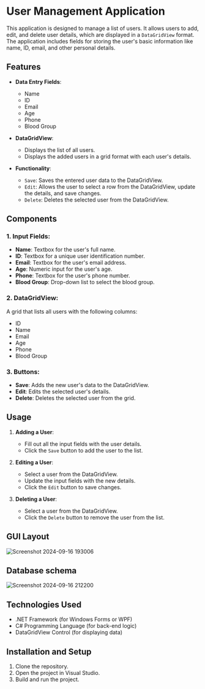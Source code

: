# User Management Application

This application is designed to manage a list of users. It allows users to add, edit, and delete user details, which are displayed in a `DataGridView` format. The application includes fields for storing the user's basic information like name, ID, email, and other personal details.

## Features

- **Data Entry Fields**:
  - Name
  - ID
  - Email
  - Age
  - Phone
  - Blood Group
  
- **DataGridView**:
  - Displays the list of all users.
  - Displays the added users in a grid format with each user's details.
  
- **Functionality**:
  - `Save`: Saves the entered user data to the DataGridView.
  - `Edit`: Allows the user to select a row from the DataGridView, update the details, and save changes.
  - `Delete`: Deletes the selected user from the DataGridView.

## Components

### 1. Input Fields:
- **Name**: Textbox for the user's full name.
- **ID**: Textbox for a unique user identification number.
- **Email**: Textbox for the user's email address.
- **Age**: Numeric input for the user's age.
- **Phone**: Textbox for the user's phone number.
- **Blood Group**: Drop-down list to select the blood group.

### 2. DataGridView:
A grid that lists all users with the following columns:
- ID
- Name
- Email
- Age
- Phone
- Blood Group

### 3. Buttons:
- **Save**: Adds the new user's data to the DataGridView.
- **Edit**: Edits the selected user's details.
- **Delete**: Deletes the selected user from the grid.

## Usage

1. **Adding a User**:
   - Fill out all the input fields with the user details.
   - Click the `Save` button to add the user to the list.
   
2. **Editing a User**:
   - Select a user from the DataGridView.
   - Update the input fields with the new details.
   - Click the `Edit` button to save changes.

3. **Deleting a User**:
   - Select a user from the DataGridView.
   - Click the `Delete` button to remove the user from the list.

## GUI Layout
![Screenshot 2024-09-16 193006](https://github.com/user-attachments/assets/272388bf-4c3e-4f0e-94dd-e27255fbcb76)

## Database schema
![Screenshot 2024-09-16 212200](https://github.com/user-attachments/assets/c0e02e21-0bcc-49e3-af6d-6b06b90f13c5)

## Technologies Used

- .NET Framework (for Windows Forms or WPF)
- C# Programming Language (for back-end logic)
- DataGridView Control (for displaying data)

## Installation and Setup

1. Clone the repository.
2. Open the project in Visual Studio.
3. Build and run the project.
